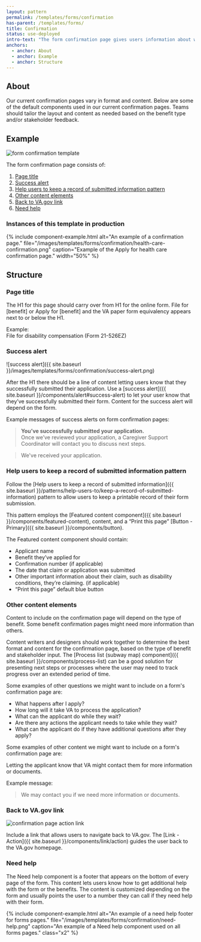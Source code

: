 ```yaml
---
layout: pattern
permalink: /templates/forms/confirmation
has-parent: /templates/forms/
title: Confirmation
status: use-deployed
intro-text: "The form confirmation page gives users information about what they can expect after they submit an online application. This page also provides users with a summary of the benefit they applied for, a confirmation number, and the date they submitted their claim."
anchors:
  - anchor: About
  - anchor: Example
  - anchor: Structure
---
```


## About

Our current confirmation pages vary in format and content. Below are some of the default components used in our current confirmation pages. Teams should tailor the layout and content as needed based on the benefit type and/or stakeholder feedback.

## Example

![form confirmation template]({{site.baseurl}}/images/templates/forms/confirmation/mini-template.png) 

The form confirmation page consists of:

1. [Page title](#page-title)
2. [Success alert](#success-alert)
3. [Help users to keep a record of submitted information pattern](#help-users-to-keep-a-record-of-submitted-information-pattern)
4. [Other content elements](#other-content-elements)
5. [Back to VA.gov link](#back-to-vagov-link)  
6. [Need help](#need-help)

### Instances of this template in production

{% include component-example.html alt="An example of a confirmation page." file="/images/templates/forms/confirmation/health-care-confirmation.png" caption="Example of the Apply for health care confirmation page." width="50%" %}


## Structure

### Page title

The H1 for this page should carry over from H1 for the online form. File for [benefit] or Apply for [benefit] and the VA paper form equivalency appears next to or below the H1.

Example:  
File for disability compensation (Form 21-526EZ)

### Success alert 

![success alert]({{ site.baseurl }}/images/templates/forms/confirmation/success-alert.png) 

After the H1 there should be a line of content letting users know that they successfully submitted their application. Use a [success alert]({{ site.baseurl }}/components/alert#success-alert) to let your user know that they’ve successfully submitted their form. Content for the success alert will depend on the form.

Example messages of success alerts on form confirmation pages:

>**You’ve successfully submitted your application.** <br>
Once we’ve reviewed your application, a Caregiver Support Coordinator will contact you to discuss next steps.

>We've received your application.

### Help users to keep a record of submitted information pattern

Follow the [Help users to keep a record of submitted information]({{ site.baseurl }}/patterns/help-users-to/keep-a-record-of-submitted-information) pattern to allow users to keep a printable record of their form submission.

This pattern employs the [Featured content component]({{ site.baseurl }}/components/featured-content), content, and a “Print this page” [Button - Primary]({{ site.baseurl }}/components/button). 

The Featured content component should contain: 

- Applicant name
- Benefit they’ve applied for
- Confirmation number (if applicable)
- The date that claim or application was submitted
- Other important information about their claim, such as disability conditions, they’re claiming. (if applicable)
- “Print this page” default blue button

### Other content elements 

Content to include on the confirmation page will depend on the type of benefit. Some benefit confirmation pages might need more information than others.

Content writers and designers should work together to determine the best format and content for the confirmation page, based on the type of benefit and stakeholder input. The [Process list (subway map) component]({{ site.baseurl }}/components/process-list) can be a good solution for presenting next steps or processes where the user may need to track progress over an extended period of time.

Some examples of other questions we might want to include on a form's confirmation page are:
- What happens after I apply? 
- How long will it take VA to process the application?
- What can the applicant do while they wait?
- Are there any actions the applicant needs to take while they wait?
- What can the applicant do if they have additional questions after they apply?
 
Some examples of other content we might want to include on a form's confirmation page are:
 
Letting the applicant know that VA might contact them for more information or documents.
 
Example message:
 
>We may contact you if we need more information or documents.

### Back to VA.gov link

![confirmation page action link]({{site.baseurl}}/images/templates/forms/confirmation/action-link.png) 

 Include a link that allows users to navigate back to VA.gov. The [Link - Action]({{ site.baseurl }}/components/link/action) guides the user back to the VA.gov homepage. 

### Need help

The Need help component is a footer that appears on the bottom of every page of the form. This content lets users know how to get additional help with the form or the benefits. The content is customized depending on the form and usually points the user to a number they can call if they need help with their form.  

{% include component-example.html alt="An example of a need help footer for forms pages." file="/images/templates/forms/confirmation/need-help.png" caption="An example of a Need help component used on all forms pages." class="x2" %}